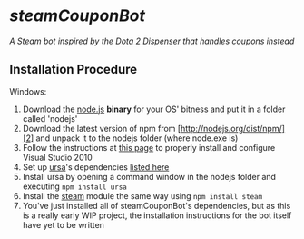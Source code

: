 _steamCouponBot_
================
_A Steam bot inspired by the [Dota 2 Dispenser][0] that handles coupons instead_

Installation Procedure
----------------------
Windows:

1. Download the [node.js][1] **binary** for your OS' bitness and put it in a folder called 'nodejs'
2. Download the latest version of npm from [http://nodejs.org/dist/npm/][2] and unpack it to the nodejs folder (where node.exe is)
3. Follow the instructions at [this page][3] to properly install and configure Visual Studio 2010
4. Set up [ursa][4]'s dependencies [listed here][5]
5. Install ursa by opening a command window in the nodejs folder and executing `npm install ursa`
6. Install the [steam][6] module the same way using `npm install steam`
7. You've just installed all of steamCouponBot's dependencies, but as this is a really early WIP project, the installation instructions for the bot itself have yet to be written

[0]: http://steamcommunity.com/id/dota2bot "Dota 2 Dispenser"
[1]: http://nodejs.org/download/ "Node.js download page"
[2]: http://nodejs.org/dist/npm/ "npm download page"
[3]: https://github.com/TooTallNate/node-gyp/wiki/Visual-Studio-2010-Setup "Visual Studio 2010 configuration"
[4]: https://github.com/Obvious/ursa "ursa module"
[5]: https://github.com/Obvious/ursa#testing "ursa module dependencies"
[6]: https://github.com/seishun/node-steam "steam module"
